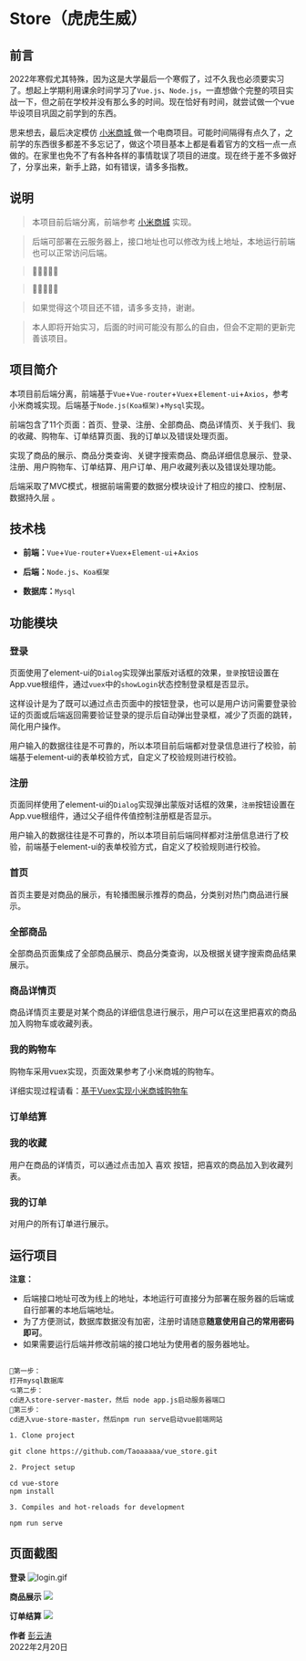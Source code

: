 # Store（虎虎生威）

## 前言

2022年寒假尤其特殊，因为这是大学最后一个寒假了，过不久我也必须要实习了。想起上学期利用课余时间学习了`Vue.js`、`Node.js`，一直想做个完整的项目实战一下，但之前在学校并没有那么多的时间。现在恰好有时间，就尝试做一个vue毕设项目巩固之前学到的东西。

思来想去，最后决定模仿 [小米商城 ](www.mi.com)做一个电商项目。可能时间隔得有点久了，之前学的东西很多都差不多忘记了，做这个项目基本上都是看着官方的文档一点一点做的。在家里也免不了有各种各样的事情耽误了项目的进度。现在终于差不多做好了，分享出来，新手上路，如有错误，请多多指教。

## 说明

> 本项目前后端分离，前端参考 [小米商城](www.mi.com) 实现。

> 后端可部署在云服务器上，接口地址也可以修改为线上地址，本地运行前端也可以正常访问后端。

> 💖🤑🤑🤑💖

> 💖🤑🤑🤑💖

> 如果觉得这个项目还不错，请多多支持，谢谢。

> 本人即将开始实习，后面的时间可能没有那么的自由，但会不定期的更新完善该项目。

## 项目简介

本项目前后端分离，前端基于`Vue`+`Vue-router`+`Vuex`+`Element-ui`+`Axios`，参考小米商城实现。后端基于`Node.js(Koa框架)`+`Mysql`实现。

前端包含了11个页面：首页、登录、注册、全部商品、商品详情页、关于我们、我的收藏、购物车、订单结算页面、我的订单以及错误处理页面。

实现了商品的展示、商品分类查询、关键字搜索商品、商品详细信息展示、登录、注册、用户购物车、订单结算、用户订单、用户收藏列表以及错误处理功能。

后端采取了MVC模式，根据前端需要的数据分模块设计了相应的接口、控制层、数据持久层 。

## 技术栈

- **前端：**`Vue`+`Vue-router`+`Vuex`+`Element-ui`+`Axios`

- **后端：**`Node.js`、`Koa框架`

- **数据库：**`Mysql`

## 功能模块

### 登录

页面使用了element-ui的`Dialog`实现弹出蒙版对话框的效果，`登录`按钮设置在App.vue根组件，通过`vuex`中的`showLogin`状态控制登录框是否显示。

这样设计是为了既可以通过点击页面中的按钮登录，也可以是用户访问需要登录验证的页面或后端返回需要验证登录的提示后自动弹出登录框，减少了页面的跳转，简化用户操作。

用户输入的数据往往是不可靠的，所以本项目前后端都对登录信息进行了校验，前端基于element-ui的表单校验方式，自定义了校验规则进行校验。

### 注册

页面同样使用了element-ui的`Dialog`实现弹出蒙版对话框的效果，`注册`按钮设置在App.vue根组件，通过父子组件传值控制注册框是否显示。

用户输入的数据往往是不可靠的，所以本项目前后端同样都对注册信息进行了校验，前端基于element-ui的表单校验方式，自定义了校验规则进行校验。

### 首页

首页主要是对商品的展示，有轮播图展示推荐的商品，分类别对热门商品进行展示。

### 全部商品

全部商品页面集成了全部商品展示、商品分类查询，以及根据关键字搜索商品结果展示。

### 商品详情页

商品详情页主要是对某个商品的详细信息进行展示，用户可以在这里把喜欢的商品加入购物车或收藏列表。

### 我的购物车

购物车采用vuex实现，页面效果参考了小米商城的购物车。

详细实现过程请看：[基于Vuex实现小米商城购物车]()

### 订单结算

### 我的收藏

用户在商品的详情页，可以通过点击加入 喜欢 按钮，把喜欢的商品加入到收藏列表。

### 我的订单

对用户的所有订单进行展示。

## 运行项目

**注意：**

- 后端接口地址可改为线上的地址，本地运行可直接分为部署在服务器的后端或自行部署的本地后端地址。
- 为了方便测试，数据库数据没有加密，注册时请随意**随意使用自己的常用密码即可**。
- 如果需要运行后端并修改前端的接口地址为使用者的服务器地址。

```

💓第一步：
打开mysql数据库
💘第二步：
cd进入store-server-master，然后 node app.js启动服务器端口
💝第三步：
cd进入vue-store-master，然后npm run serve启动vue前端网站

1. Clone project

git clone https://github.com/Taoaaaaa/vue_store.git

2. Project setup

cd vue-store
npm install

3. Compiles and hot-reloads for development

npm run serve
```

## 页面截图

**登录**
![](http://tao88_88.gitee.io/images/test.gif "login.gif")


**商品展示**
![](http://tao88_88.gitee.io/images/1.gif )


**订单结算**
![](http://tao88_88.gitee.io/images/2.gif )


**作者** [彭云涛](https://github.com/Taoaaaaa)<br>
2022年2月20日